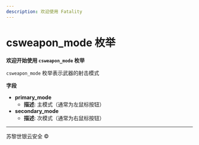 ```yaml
---
description: 欢迎使用 Fatality
---
```


# csweapon\_mode 枚举

**欢迎开始使用 `csweapon_mode` 枚举**

`csweapon_mode` 枚举表示武器的射击模式

**字段**

* **primary\_mode**
  * **描述**: 主模式（通常为左鼠标按钮）
* **secondary\_mode**
  * **描述**: 次模式（通常为右鼠标按钮）

***

苏黎世银云安全 ©

